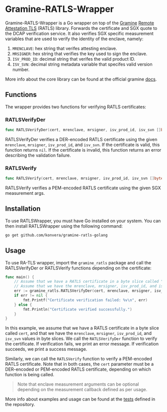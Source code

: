 # Gramine-RATLS-Wrapper

Gramine-RATLS-Wrapper is a Go wrapper on top of the [Gramine](https://github.com/gramineproject/gramine) [Remote Attestation TLS](https://github.com/gramineproject/gramine/tree/master/tools/sgx/ra-tls) (RATLS) library. Forwards the certificate and SGX quote to the DCAP verification service. It also verifies SGX specific measurement variables that are used to verify the identity of the enclave, namely:

1. `MRENCLAVE`: hex string that verifes attesting enclave.
2. `MRSIGNER`: hex string that verifies the key used to sign the enclave.
3. `ISV_PROD_ID`: decimal string that verifes the valid product ID.
4. `ISV_SVN`: decimal string metadata variable that specifes valid version number.

More info about the core library can be found at the official gramine [docs](https://github.com/gramineproject/gramine).

## Functions

The wrapper provides two functions for verifying RATLS certificates:

### RATLSVerifyDer

```go
func RATLSVerifyDer(cert, mrenclave, mrsigner, isv_prod_id, isv_svn []byte) error
```

RATLSVerifyDer verifies a DER-encoded RATLS certificate using the given `mrenclave`, `mrsigner`, `isv_prod_id`, and `isv_svn`. If the certificate is valid, this function returns `nil`. If the certificate is invalid, this function returns an error describing the validation failure.

### RATLSVerify

```go
func RATLSVerify(cert, mrenclave, mrsigner, isv_prod_id, isv_svn []byte) error
```

RATLSVerify verifies a PEM-encoded RATLS certificate using the given SGX measurement args.

## Installation

To use RATLSWrapper, you must have Go installed on your system. You can then install RATLSWrapper using the following command:

```bash
go get github.com/konvera/gramine-ratls-golang
```

## Usage

To use RA-TLS wrapper, import the `gramine_ratls` package and call the RATLSVerifyDer or RATLSVerify functions depending on the certificate:

```go
func main() {
	// Assume that we have a RATLS certificate in a byte slice called "cert"
	// Assume that we have the mrenclave, mrsigner, isv_prod_id, and isv_svn values in byte slices
	err := gramine_ratls.RATLSVerifyDer(cert, mrenclave, mrsigner, isv_prod_id, isv_svn)
	if err != nil {
		fmt.Printf("Certificate verification failed: %v\n", err)
	} else {
		fmt.Println("Certificate verified successfully.")
	}
}
```

In this example, we assume that we have a RATLS certificate in a byte slice called `cert`, and that we have the `mrenclave`, `mrsigner`, `isv_prod_id`, and `isv_svn` values in byte slices. We call the `RATLSVerifyDer` function to verify the certificate. If verification fails, we print an error message. If verification succeeds, we print a success message.

Similarly, we can call the `RATLSVerify` function to verify a PEM-encoded RATLS certificate. Note that in both cases, the `cert` parameter must be a DER-encoded or PEM-encoded RATLS certificate, depending on which function is being called.

> Note that enclave measurement arguments can be optional depending on the measurement callback defined as per usage.

More info about examples and usage can be found at the [tests](./gramine_ratls_test.go) defined in the repository.